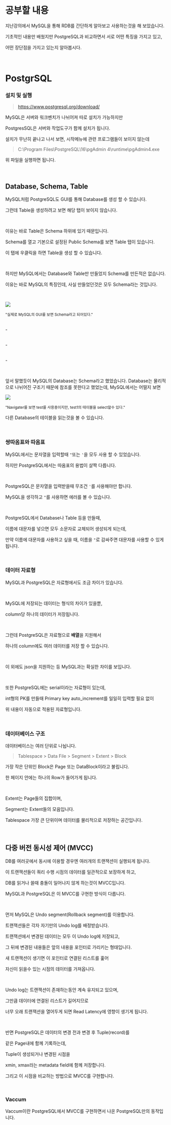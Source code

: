 # 공부할 내용

지난강의에서 MySQL을 통해 RDB를 간단하게 알아보고 사용하는것을 해 보았습니다.

기초적인 내용만 배웠지만 PostgreSQL과 비교하면서 서로 어떤 특징을 가지고 있고,

어떤 장단점을 가지고 있는지 알아봅시다.

<br>



# PostgrSQL

### 설치 및 실행

> https://www.postgresql.org/download/

MySQL은 서버와 워크벤치가 나뉘어져 따로 설치가 가능하지만

PostgresSQL은 서버와 작업도구가 함께 설치가 됩니다.

설치가 무난히 끝나고 나서 보면, 시작메뉴에 관련 프로그램들이 보이지 않는데

> C:\Program Files\PostgreSQL\16\pgAdmin 4\runtime\pgAdmin4.exe

위 파일을 실행하면 됩니다.

<br>

## Database, Schema, Table

MySQL처럼 PostgreSQL도 GUI를 통해 Database를 생성 할 수 있습니다.

그런데 Table을 생성하려고 보면 해당 탭이 보이지 않습니다.

<br>

이유는 바로 Table은 Schema 하위에 있기 때문입니다.

Schema를 열고 기본으로 설정된 Public Schema를 보면 Table 탭이 있습니다.

이 탭에 우클릭을 하면 Table을 생성 할 수 있습니다.

<br>

하지만 MySQL에서는 Database와 Table만 만들었지 Schema를 만든적은 없습니다.

이유는 바로 MySQL의 특징인데, 사실 만들었던것은 모두 Schema라는 것입니다.

<br>

![](https://velog.velcdn.com/images/11tnwls12/post/a3926a59-da78-40d3-95fb-7ae27c7578da/image.png)

<sup>"실제로 MySQL의 GUI를 보면 Schema라고 되어있다."</sup>

<br>-

<br>-

<br>-

<br> 

앞서 말했듯이 MySQL의 Database는 Schema라고 했었습니다.
Database는 물리적으로 나뉘어진 구조기 때문에 참조를 못한다고 했었는데,
MySQL에서는 어떨지 보면

![](https://velog.velcdn.com/images/11tnwls12/post/2e1453e1-efca-4912-bb93-56279367bcaa/image.png)

<sup>"Navigater를 보면 test를 사용중이지만, test1의 테이블을 select할수 있다."</sup>

다른 Database의 테이블을 읽는것을 볼 수 있습니다.

<br>



### 쌍따옴표와 따옴표

MySQL에서는 문자열을 입력할때 `"`또는 `'`을 모두 사용 할 수 있었습니다.

하지만 PostgreSQL에서는 따옴표의 용법이 살짝 다릅니다.

<br>

PostgreSQL은 문자열을 입력받을때 무조건 `'`를 사용해야만 합니다.

MySQL을 생각하고 `"`를 사용하면 에러를 볼 수 있습니다.

<br>

PostgreSQL에서 Database나 Table 등을 만들때,

이름에 대문자를 넣으면 모두 소문자로 교체되어 생성되게 되는데,

만약 이름에 대문자를 사용하고 싶을 때, 이름을 `"`로 감싸주면 대문자를 사용할 수 있게 됩니다.

<br>



### 데이터 자료형

MySQL과 PostgreSQL은 자료형에서도 조금 차이가 있습니다.

<br>

MySQL에 저장되는 데이터는 형식의 차이가 있을뿐,

column당 하나의 데이터가 저장됩니다.

<br>

그런데 PostgreSQL은 자료형으로 **배열**을 지원해서

하나의 column에도 여러 데이터를 저장 할 수 있습니다.

<br>

이 외에도 json을 지원하는 등 MySQL과는 확실한 차이를 보입니다.

<br>

또한 PostgreSQL에는 serial이라는 자료형이 있는데,

int형의 PK를 만들때 Primary key auto_increment를 일일히 입력할 필요 없이

위 내용이 자동으로 적용된 자료형입니다.

<br>



### 데이터베이스 구조

데이터베이스는 여러 단위로 나뉩니다.

> Tablespace > Data File > Segment > Extent > Block

가장 작은 단위인 Block은 Page 또는 DataBlock이라고 불립니다.

한 페이지 안에는 하나의 Row가 들어가게 됩니다.

<br>

Extent는 Page들의 집합이며,

Segment는 Extent들의 모음입니다.

Tablespace 가장 큰 단위이며 데이터를 물리적으로 저장하는 공간입니다.

<br>



## 다중 버전 동시성 제어 (MVCC)

DB를 여러곳에서 동시에 이용할 경우엔 여러개의 트랜잭션이 실행되게 됩니다.

이 트랜잭션들이 쿼리 수행 시점의 데이터를 일관적으로 보장하게 하고,

DB를 읽거나 쓸때 충돌이 일어나지 않게 하는것이 MVCC입니다.

MySQL과 PostgreSQL은 이 MVCC를 구현한 방식이 다릅니다.

<br>

먼저 MySQL은 Undo segment(Rollback segment)를 이용합니다.

트랜잭션들은 각자 자기만의 Undo log를 배정받습니다.

트랜잭션에서 변경된 데이터는 모두 이 Undo log에 저장되고,

그 뒤에 변경된 내용들은 앞의 내용을 포인터로 가리키는 형태입니다.

새 트랜잭션이 생기면 이 포인터로 연결된 리스트를 훑어

자신이 읽을수 있는 시점의 데이터를 가져옵니다.

<br>

Undo log는 트랜잭션이 존재하는동안 계속 유지되고 있으며,

그만큼 데이터에 연결된 리스트가 길어지므로

너무 오래 트랜잭션을 열어두게 되면 Read Latency에 영향이 생기게 됩니다.

<br>

반면 PostgreSQL은 데이터의 변경 전과 변경 후 Tuple(record)를

같은 Page내에 함께 기록하는데,

Tuple이 생성되거나 변경된 시점을

xmin, xmax라는 metadata field에 함께 저장합니다.

그리고 이 시점을 비교하는 방법으로 MVCC를 구현합니다.

<br>



### Vaccum

Vaccum이란 PostgreSQL에서 MVCC를 구현하면서 나온 PostgreSQL만의 동작입니다.

